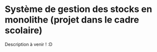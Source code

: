 # Système de gestion des stocks en monolithe (projet dans le cadre scolaire)

Description à venir !  :D
 

